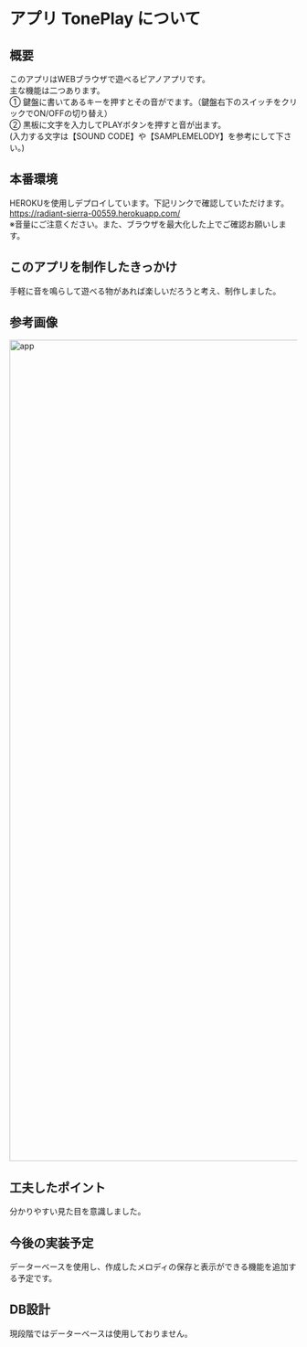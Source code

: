 # アプリ TonePlay について
## 概要
このアプリはWEBブラウザで遊べるピアノアプリです。<br>
主な機能は二つあります。<br>
① 鍵盤に書いてあるキーを押すとその音がでます。（鍵盤右下のスイッチをクリックでON/OFFの切り替え）<br>
② 黒板に文字を入力してPLAYボタンを押すと音が出ます。<br>
(入力する文字は【SOUND CODE】や【SAMPLEMELODY】を参考にして下さい。)<br>
## 本番環境
HEROKUを使用しデプロイしています。下記リンクで確認していただけます。<br>
https://radiant-sierra-00559.herokuapp.com/<br>
※音量にご注意ください。また、ブラウザを最大化した上でご確認お願いします。
## このアプリを制作したきっかけ
手軽に音を鳴らして遊べる物があれば楽しいだろうと考え、制作しました。<br>
## 参考画像
<img width="1437" alt="app" src="https://user-images.githubusercontent.com/59220732/79277673-3c26ae80-7ee5-11ea-917e-87e8828fce3d.png">

## 工夫したポイント
分かりやすい見た目を意識しました。

## 今後の実装予定
データーベースを使用し、作成したメロディの保存と表示ができる機能を追加する予定です。

## DB設計
現段階ではデーターベースは使用しておりません。